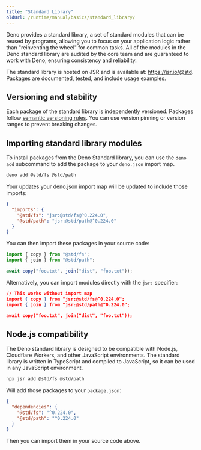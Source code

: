 ```yaml
---
title: "Standard Library"
oldUrl: /runtime/manual/basics/standard_library/
---
```


Deno provides a standard library, a set of standard modules that can be reused
by programs, allowing you to focus on your application logic rather than
"reinventing the wheel" for common tasks. All of the modules in the Deno
standard library are audited by the core team and are guaranteed to work with
Deno, ensuring consistency and reliability.

The standard library is hosted on JSR and is available at: https://jsr.io/@std.
Packages are documented, tested, and include usage examples.

## Versioning and stability

Each package of the standard library is independently versioned. Packages follow
[semantic versioning rules](https://jsr.io/@std/semver). You can use version
pinning or version ranges to prevent breaking changes.

## Importing standard library modules

To install packages from the Deno Standard library, you can use the `deno add`
subcommand to add the package to your `deno.json` import map.

```sh
deno add @std/fs @std/path
```

Your updates your deno.json import map will be updated to include those imports:

```json
{
  "imports": {
    "@std/fs": "jsr:@std/fs@^0.224.0",
    "@std/path": "jsr:@std/path@^0.224.0"
  }
}
```

You can then import these packages in your source code:

```ts
import { copy } from "@std/fs";
import { join } from "@std/path";

await copy("foo.txt", join("dist", "foo.txt"));
```

Alternatively, you can import modules directly with the `jsr:` specifier:

```json
// This works without import map
import { copy } from "jsr:@std/fs@^0.224.0";
import { join } from "jsr:@std/path@^0.224.0";

await copy("foo.txt", join("dist", "foo.txt"));
```

## Node.js compatibility

The Deno standard library is designed to be compatible with Node.js, Cloudflare
Workers, and other JavaScript environments. The standard library is written in
TypeScript and compiled to JavaScript, so it can be used in any JavaScript
environment.

```sh
npx jsr add @std/fs @std/path
```

Will add those packages to your `package.json`:

```json
{
  "dependencies": {
    "@std/fs": "^0.224.0",
    "@std/path": "^0.224.0"
  }
}
```

Then you can import them in your source code above.
